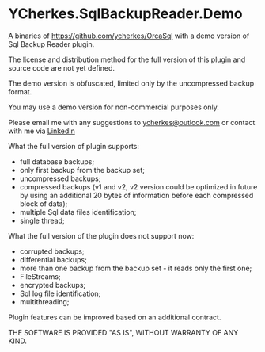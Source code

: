 # YCherkes.SqlBackupReader.Demo
A binaries of https://github.com/ycherkes/OrcaSql with a demo version of Sql Backup Reader plugin.

The license and distribution method for the full version of this plugin and source code are not yet defined.

The demo version is obfuscated, limited only by the uncompressed backup format.

You may use a demo version for non-commercial purposes only.

Please email me with any suggestions to ycherkes@outlook.com or contact with me via [LinkedIn](https://www.linkedin.com/in/yevhen-cherkes-68291771/)

What the full version of plugin supports:
 * full database backups;
 * only first backup from the backup set;
 * uncompressed backups;
 * compressed backups (v1 and v2, v2 version could be optimized in future by using an additional 20 bytes of information before each compressed block of data);
 * multiple Sql data files identification;
 * single thread;
 
 What the full version of the plugin does not support now:
  * corrupted backups;
  * differential backups;
  * more than one backup from the backup set - it reads only the first one;
  * FileStreams;
  * encrypted backups;
  * Sql log file identification;
  * multithreading;
  
Plugin features can be improved based on an additional contract.

THE SOFTWARE IS PROVIDED "AS IS", WITHOUT WARRANTY OF ANY KIND.
